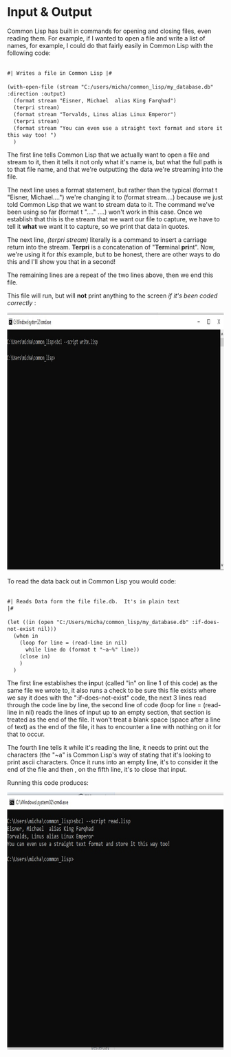 
# Input & Output

Common Lisp has built in commands for opening and closing files, even reading them.   For example, if I wanted to open a file and write a list of names, for example, I could do
that fairly easily in Common Lisp with the following code:

```

#| Writes a file in Common Lisp |#

(with-open-file (stream "C:/users/micha/common_lisp/my_database.db" :direction :output)
  (format stream "Eisner, Michael  alias King Farqhad")
  (terpri stream)
  (format stream "Torvalds, Linus alias Linux Emperor")
  (terpri stream)
  (format stream "You can even use a straight text format and store it this way too! ")
  )

```

The first line tells Common Lisp that we actually want to open a file and stream to it, then it tells it not only what it's name is, but 
what the full path is to that file name, and that we're outputting the data we're streaming into the file.

The next line uses a format statement, but rather than the typical (format t "Eisner, Michael....") we're changing it to (format stream....)
because we just told Common Lisp that we want to stream data to it. The command we've been using so far (format t "...." ....) won't work in this case.
Once we establish that this is the stream that we want our file to capture, we have to tell it **what** we want it to capture, so we print that data
in quotes.

The next line, *(terpri stream)* literally is a command to insert a carriage return into the stream.  **Terpri** is a concatenation of  "**Ter**minal **pri**nt".
Now, we're using it for *this* example, but to be honest, there are other ways to do this and I'll show you that in a second!  

The remaining lines are a repeat of the two lines above, then we end this file.   

This file will run, but will **not** print anything to the screen *if it's been coded correctly* :


<a href="rel"><img src="https://github.com/Vorlonhomeworld/BBCL/blob/main/images/write.jpg" height="600" width="950"></a>


To read the data back out in Common Lisp you would code:

```

#| Reads Data form the file file.db.  It's in plain text
|#

(let ((in (open "C:/Users/micha/common_lisp/my_database.db" :if-does-not-exist nil)))
  (when in
    (loop for line = (read-line in nil)
	  while line do (format t "~a~%" line))
    (close in)
    )
  )

```

The first line establishes the **in**put (called "in" on line 1 of this code) as the same file we wrote to, it also runs a check to be sure this file exists where we say 
it does with the ":if-does-not-exist" code, the next 3 lines read through the code line by line, the second line of code (loop for line = (read-line in nil) reads the
lines of input up to an empty section, that section is treated as the end of the file.  It won't treat a blank space (space after a line of text) as the end of the file, it
has to encounter a line with nothing on it for that to occur.

The fourth line tells it while it's reading the line, it needs to print out the characters (the "~a" is Common Lisp's way of stating that it's looking to print ascii characters.
Once it runs into an empty line, it's to consider it the end of the file and then , on the fifth line, it's to close that input.

Running this code produces:



<a href="rel"><img src="https://github.com/Vorlonhomeworld/BBCL/blob/main/read.jpg" height="600" width="950"></a>


